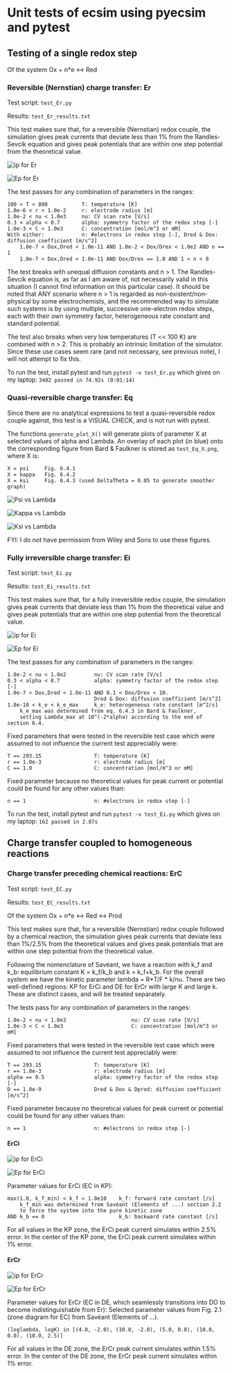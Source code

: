 # Unit tests of ecsim using pyecsim and pytest

## Testing of a single redox step

Of the system Ox + n*e <-> Red

### Reversible (Nernstian) charge transfer: Er

Test script: `test_Er.py`

Results: `test_Er_results.txt`

This test makes sure that, for a reversible (Nernstian) redox couple, the simulation gives peak currents that deviate less than 1% from the Randles-Sevcik equation and gives peak potentials that are within one step potential from the theoretical value.

![ip for Er](/tests/formulae/formula_Er_ip.png)

![Ep for Er](/tests/formulae/formula_Er_Ep.png)

The test passes for any combination of parameters in the ranges:

```
100 < T < 800           T: temperature [K]
1.0e-6 < r < 1.0e-2     r: electrode radius [m]
1.0e-2 < nu < 1.0e3     nu: CV scan rate [V/s]
0.3 < alpha < 0.7       alpha: symmetry factor of the redox step [-]
1.0e-3 < C < 1.0e3      C: concentration [mol/m^3 or mM]
With either:            n: #electrons in redox step [-], Dred & Dox: diffusion coefficient [m/s^2]
    1.0e-7 < Dox,Dred < 1.0e-11 AND 1.0e-2 < Dox/Drex < 1.0e2 AND n == 1
    1.0e-7 < Dox,Dred < 1.0e-11 AND Dox/Drex == 1.0 AND 1 < n < 8
```

The test breaks with unequal diffusion constants and n > 1. The Randles-Sevcik equation is, as far as I am aware of, not necessarily valid in this situation (I cannot find information on this particular case). It should be noted that ANY scenario where n > 1 is regarded as non-existent/non-physical by some electrochemists, and the recommended way to simulate such systems is by using multiple, successive one-electron redox steps, each with their own symmetry factor, heterogeneous rate constant and standard potential.

The test also breaks when very low temperatures (T << 100 K) are combined with n > 2. This is probably an intrinsic limitation of the simulator. Since these use cases seem rare (and not necessary, see previous note), I will not attempt to fix this.

To run the test, install pytest and run `pytest -v test_Er.py` which gives on my laptop: `3402 passed in 74.92s (0:01:14)`

### Quasi-reversible charge transfer: Eq

Since there are no analytical expressions to test a quasi-reversible redox couple
against, this test is a VISUAL CHECK, and is not run with pytest.

The functions `generate_plot_X()` will generate plots of parameter X at selected
values of alpha and Lambda. An overlay of each plot (in blue) onto the corresponding
figure from Bard & Faulkner is stored as `test_Eq_X.png`, where X is:

```
X = psi     Fig. 6.4.1
X = kappa   Fig. 6.4.2
X = ksi     Fig. 6.4.3 (used DeltaTheta = 0.05 to generate smoother graph)
```

![Psi vs Lambda](/tests/test_Eq_psi.png)

![Kappa vs Lambda](/tests/test_Eq_kappa.png)

![Ksi vs Lambda](/tests/test_Eq_ksi.png)

FYI: I do not have permission from Wiley and Sons to use these figures.

### Fully irreversible charge transfer: Ei

Test script: `test_Ei.py`

Results: `test_Ei_results.txt`

This test makes sure that, for a fully irreversible redox couple, the simulation gives peak currents that deviate less than 1% from the theoretical value and gives peak potentials that are within one step potential from the theoretical value.

![ip for Ei](/tests/formulae/formula_Ei_ip.png)

![Ep for Ei](/tests/formulae/formula_Ei_Ep.png)

The test passes for any combination of parameters in the ranges:

```
1.0e-2 < nu < 1.0e2         nu: CV scan rate [V/s]
0.3 < alpha < 0.7           alpha: symmetry factor of the redox step [-]
1.0e-7 < Dox,Dred < 1.0e-11 AND 0.1 < Dox/Drex < 10.
                            Dred & Dox: diffusion coefficient [m/s^2]
1.0e-10 < k_e < k_e_max     k_e: heterogeneous rate constant [m^2/s]
    k_e_max was determined from eq. 6.4.3 in Bard & Faulkner,
    setting Lambda_max at 10^(-2*alpha) according to the end of section 6.4.
```

Fixed parameters that were tested in the reversible test case which were assumed to not
influence the current test appreciably were:

```
T == 293.15                 T: temperature [K]
r == 1.0e-3                 r: electrode radius [m]
C == 1.0                    C: concentration [mol/m^3 or mM]
```

Fixed parameter because no theoretical values for peak current or potential could be found
for any other values than:

```
n == 1                      n: #electrons in redox step [-]
```

To run the test, install pytest and run `pytest -v test_Ei.py` which gives on my laptop: `162 passed in 2.87s`

## Charge transfer coupled to homogeneous reactions

### Charge transfer preceding chemical reactions: ErC

Test script: `test_EC.py`

Results: `test_EC_results.txt`

Of the system Ox + n*e <-> Red <-> Prod

This test makes sure that, for a reversible (Nernstian) redox couple followed by a chemical reaction, the simulation gives peak currents that deviate less than 1%/2.5% from the theoretical values and gives peak potentials that are within one step potential from the theoretical value.

Following the nomenclature of Savéant, we have a reaction with k_f and k_b: equilibrium constant K = k_f/k_b and k = k_f+k_b. For the overall system we have the kinetic parameter lambda = R*T/F * k/nu. There are two well-defined regions: KP for ErCi and DE for ErCr with large K and large k. These are distinct cases, and will be treated separately.

The tests pass for any combination of parameters in the ranges:

```
1.0e-2 < nu < 1.0e3                     nu: CV scan rate [V/s]
1.0e-3 < C < 1.0e3                      C: concentration [mol/m^3 or mM]
```

Fixed parameters that were tested in the reversible test case which were assumed to not
influence the current test appreciably were:

```
T == 293.15                 T: temperature [K]
r == 1.0e-3                 r: electrode radius [m]
alpha == 0.5                alpha: symmetry factor of the redox step [-]
D == 1.0e-9                 Dred & Dox & Dprod: diffusion coefficient [m/s^2]
```

Fixed parameter because no theoretical values for peak current or potential could be found
for any other values than:

```
n == 1                      n: #electrons in redox step [-]
```

#### ErCi

![ip for ErCi](/tests/formulae/formula_ErCi_ip.png)

![Ep for ErCi](/tests/formulae/formula_ErCi_Ep.png)

Parameter values for ErCi (EC in KP):

```
max(1.0, k_f_min) < k_f < 1.0e10    k_f: forward rate constant [/s]
    k_f_min was determined from Savéant (Elements of ...) section 2.2
    to force the system into the pure kinetic zone
AND k_b == 0                        k_b: backward rate constant [/s]
```

For all values in the KP zone, the ErCi peak current simulates within 2.5% error.
In the center of the KP zone, the ErCi peak current simulates within 1% error.

#### ErCr

![ip for ErCr](/tests/formulae/formula_ErCr_ip.png)

![Ep for ErCr](/tests/formulae/formula_ErCr_Ep.png)

Parameter values for ErCr (EC in DE, which seamlessly transitions into DO to become indistinguishable from Er):
Selected parameter values from Fig. 2.1 (zone diagram for EC) from Savéant (Elements of ...).

```
(loglambda, logK) in [(4.0, -2.0), (10.0, -2.0), (5.0, 0.0), (10.0, 0.0), (10.0, 2.5)]
```

For all values in the DE zone, the ErCr peak current simulates within 1.5% error.
In the center of the DE zone, the ErCr peak current simulates within 1% error.
